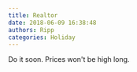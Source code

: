 ```yaml
---
title: Realtor
date: 2018-06-09 16:38:48
authors: Ripp
categories: Holiday
---
```


 Do it soon. Prices won't be high long.